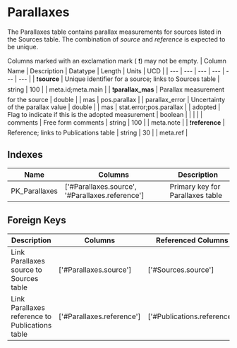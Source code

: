 # Parallaxes
The Parallaxes table contains parallax measurements for sources listed in the Sources table. The combination of *source* and *reference* is expected to be unique.


Columns marked with an exclamation mark ( :exclamation:) may not be empty.
| Column Name | Description | Datatype | Length | Units  | UCD |
| --- | --- | --- | --- | --- | --- |
| :exclamation:**source** | Unique identifier for a source; links to Sources table | string | 100 |  | meta.id;meta.main  |
| :exclamation:**parallax_mas** | Parallax measurement for the source | double |  | mas | pos.parallax  |
| parallax_error | Uncertainty of the parallax value | double |  | mas | stat.error;pos.parallax  |
| adopted | Flag to indicate if this is the adopted measurement | boolean |  |  |   |
| comments | Free form comments | string | 100 |  | meta.note  |
| :exclamation:**reference** | Reference; links to Publications table | string | 30 |  | meta.ref  |

## Indexes
| Name | Columns | Description |
| --- | --- | --- |
| PK_Parallaxes | ['#Parallaxes.source', '#Parallaxes.reference'] | Primary key for Parallaxes table |

## Foreign Keys
| Description | Columns | Referenced Columns |
| --- | --- | --- |
| Link Parallaxes source to Sources table | ['#Parallaxes.source'] | ['#Sources.source'] |
| Link Parallaxes reference to Publications table | ['#Parallaxes.reference'] | ['#Publications.reference'] |
